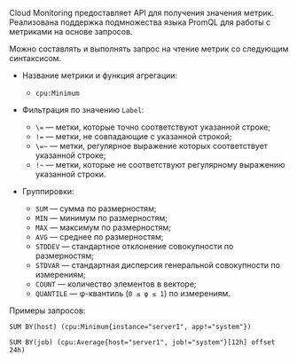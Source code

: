 Cloud Monitoring предоставляет API для получения значения метрик. Реализована поддержка подмножества языка PromQL для работы с метриками на основе запросов.

Можно составлять и выполнять запрос на чтение метрик со следующим синтаксисом.

- Название метрики и функция агрегации:

  - `cpu:Minimum`

- Фильтрация по значению `Label`:

  - `\=` — метки, которые точно соответствуют указанной строке;
  - `!=` — метки, не совпадающие с указанной строкой;
  - `\=~` — метки, регулярное выражение которых соответствует указанной строке;
  - `!~` — метки, которые не соответствуют регулярному выражению указанной строки.

- Группировки:

  - `SUM` — сумма по размерностям;
  - `MIN` — минимум по размерностям;
  - `MAX` — максимум по размерностям;
  - `AVG` — среднее по размерностям;
  - `STDDEV` — стандартное отклонение совокупности по размерностям;
  - `STDVAR` — стандартная дисперсия генеральной совокупности по измерениям;
  - `COUNT` — количество элементов в векторе;
  - `QUANTILE` — φ-квантиль (`0 ≤ φ ≤ 1`) по измерениям.

Примеры запросов:

```promql
SUM BY(host) (cpu:Minimum{instance="server1", app!="system"})
```

```promql
SUM BY(job) (cpu:Average{host="server1", job!="system"}[12h] offset 24h)
```
